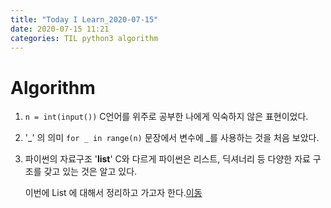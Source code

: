 ```yaml
---
title: "Today I Learn_2020-07-15"
date: 2020-07-15 11:21
categories: TIL python3 algorithm
---
```

# Algorithm
1. `n = int(input())`
    C언어를 위주로 공부한 나에게 익숙하지 않은 표현이었다.


2. '_' 의 의미
	`for _ in range(n)` 문장에서 변수에 _를 사용하는 것을 처음 보았다.


3. 파이썬의 자료구조 '**list**'
    C와 다르게 파이썬은 리스트, 딕셔너리 등 다양한 자료 구조를 갖고 있는 것은 알고 있다.

    이번에 List 에 대해서 정리하고 가고자 한다.[이동](https://ph-park.github.io./jekyll/update/python-list/)
